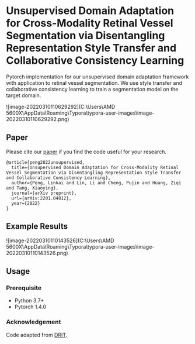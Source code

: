 # Unsupervised Domain Adaptation for Cross-Modality Retinal Vessel Segmentation via Disentangling Representation Style Transfer and Collaborative Consistency Learning

Pytorch implementation for our unsupervised domain adaptation framework with application to retinal vessel segmentation. We use style transfer and collaborative consistency learning to train a segmentation model on the target domain.

![image-20220310110629292](C:\Users\AMD 5600X\AppData\Roaming\Typora\typora-user-images\image-20220310110629292.png)

## Paper

Please cite our [paper](https://arxiv.org/abs/2201.04812) if you find the code useful for your research.

```
@article{peng2022unsupervised,
  title={Unsupervised Domain Adaptation for Cross-Modality Retinal Vessel Segmentation via Disentangling Representation Style Transfer and Collaborative Consistency Learning},
  author={Peng, Linkai and Lin, Li and Cheng, Pujin and Huang, Ziqi and Tang, Xiaoying},
  journal={arXiv preprint},
  url={arXiv:2201.04812},
  year={2022}
}
```

## Example Results

![image-20220310110143526](C:\Users\AMD 5600X\AppData\Roaming\Typora\typora-user-images\image-20220310110143526.png)

## Usage

### Prerequisite

- Python 3.7+
- Pytorch 1.4.0

### Acknowledgement

Code adapted from [DRIT](https://github.com/HsinYingLee/DRIT).

